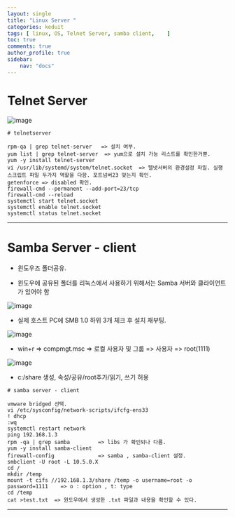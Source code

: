 ```yaml
---
layout: single
title: "Linux Server "
categories: keduit
tags: [ linux, OS, Telnet Server, samba client,    ]
toc: true 
comments: true
author_profile: true
sidebar:
    nav: "docs"
---
```


# Telnet Server

![image](https://user-images.githubusercontent.com/128279031/229986264-b747a5fc-425c-4c15-bdca-10e5995d687f.png)

```
# telnetserver

rpm-qa | grep telnet-server   => 설치 여부.
yum list | grep telnet-server  => yum으로 설치 가능 리스트를 확인한거뿐.
yum -y install telnet-server
vi /usr/lib/systemd/system/telnet.socket  => 텔넷서버의 환경설정 파일. 실행 스크립트 파일 두가지 역할을 다함. 포트넘버23 맞는지 확인.
getenforce => disabled 확인.
firewall-cmd --permanent --add-port=23/tcp
firewall-cmd --reload
systemctl start telnet.socket
systemctl enable telnet.socket
systemctl status telnet.socket
```

---

# Samba Server - client

* 윈도우즈 폴더공유.

* 윈도우에 공유된 폴더를 리눅스에서 사용하기 위해서는 Samba 서버와 클라이언트가 있어야 함


![image](https://user-images.githubusercontent.com/128279031/229990152-9f5fed6d-2b30-4a9e-b535-3fcc48ca2a54.png)

* 실제 호스트 PC에 SMB 1.0 하위 3개 체크 후 설치 재부팅.

![image](https://user-images.githubusercontent.com/128279031/229990268-c6d68457-8213-4c7c-89d6-ae0b25407a82.png)

* win+r => compmgt.msc => 로컬 사용자 및 그룹 => 사용자 => root(1111)

![image](https://user-images.githubusercontent.com/128279031/229990964-4fa398ba-7ee0-436f-89a0-4dc9dba53c83.png)

* c:/share 생성, 속성/공유/root추가/읽기, 쓰기 허용

```
# samba server - client

vmware bridged 선택.
vi /etc/sysconfig/network-scripts/ifcfg-ens33
! dhcp
:wq
systemctl restart network
ping 192.168.1.3
rpm -qa | grep samba         => libs 가 확인되나 다름.
yum -y install samba-client
firewall-config              => samba , samba-client 설정.
smbclient -U root -L 10.5.0.X
cd /
mkdir /temp
mount -t cifs //192.168.1.3/share /temp -o username=root -o password=1111    => o : option , t: type
cd /temp
cat >test.txt  => 윈도우에서 생성한 .txt 파일과 내용을 확인할 수 있다.
```

---
